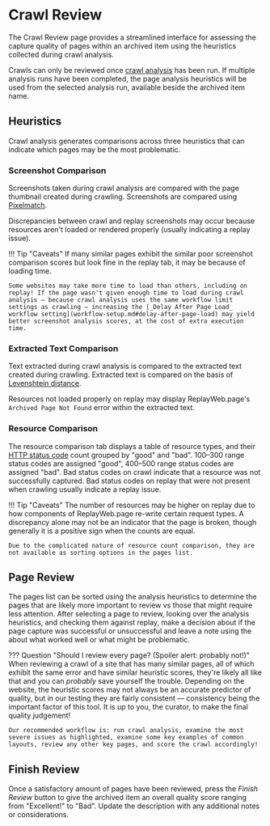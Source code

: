 # Crawl Review

The Crawl Review page provides a streamlined interface for assessing the capture quality of pages within an archived item using the heuristics collected during crawl analysis.

Crawls can only be reviewed once [crawl analysis](archived-items.md#crawl-analysis) has been run. If multiple analysis runs have been completed, the page analysis heuristics will be used from the selected analysis run, available beside the archived item name.

## Heuristics

Crawl analysis generates comparisons across three heuristics that can indicate which pages may be the most problematic.

### Screenshot Comparison

Screenshots taken during crawl analysis are compared with the page thumbnail created during crawling. Screenshots are compared using [Pixelmatch](https://github.com/mapbox/pixelmatch).

Discrepancies between crawl and replay screenshots may occur because resources aren't loaded or rendered properly (usually indicating a replay issue).

!!! Tip "Caveats"
    If many similar pages exhibit the similar poor screenshot comparison scores but look fine in the replay tab, it may be because of loading time.

    Some websites may take more time to load than others, including on replay! If the page wasn't given enough time to load during crawl analysis — because crawl analysis uses the same workflow limit settings as crawling — increasing the [_Delay After Page Load_ workflow setting](workflow-setup.md#delay-after-page-load) may yield better screenshot analysis scores, at the cost of extra execution time.

### Extracted Text Comparison

Text extracted during crawl analysis is compared to the extracted text created during crawling. Extracted text is compared on the basis of [Levenshtein distance](https://en.wikipedia.org/wiki/Levenshtein_distance).

Resources not loaded properly on replay may display ReplayWeb.page's `Archived Page Not Found` error within the extracted text.

### Resource Comparison

The resource comparison tab displays a table of resource types, and their [HTTP status code](https://en.wikipedia.org/wiki/List_of_HTTP_status_codes) count grouped by "good" and "bad". 100–300 range status codes are assigned "good", 400–500 range status codes are assigned "bad". Bad status codes on crawl indicate that a resource was not successfully captured. Bad status codes on replay that were not present when crawling usually indicate a replay issue.

!!! Tip "Caveats"
    The number of resources may be higher on replay due to how components of ReplayWeb.page re-write certain request types. A discrepancy alone may not be an indicator that the page is broken, though generally it is a positive sign when the counts are equal.

    Due to the complicated nature of resource count comparison, they are not available as sorting options in the pages list.

## Page Review

The pages list can be sorted using the analysis heuristics to determine the pages that are likely more important to review vs those that might require less attention. After selecting a page to review, looking over the analysis heuristics, and checking them against replay, make a decision about if the page capture was successful or unsuccessful and leave a note using the about what worked well or what might be problematic.

??? Question "Should I review every page? (Spoiler alert: probably not!)"
    When reviewing a crawl of a site that has many similar pages, all of which exhibit the same error and have similar heuristic scores, they're likely all like that and you can _probably_ save yourself the trouble. Depending on the website, the heuristic scores may not always be an accurate predictor of quality, but in our testing they are fairly consistent — consistency being the important factor of this tool. It is up to you, the curator, to make the final quality judgement!

    Our recommended workflow is: run crawl analysis, examine the most severe issues as highlighted, examine some key examples of common layouts, review any other key pages, and score the crawl accordingly!

## Finish Review

Once a satisfactory amount of pages have been reviewed, press the _Finish Review_ button to give the archived item an overall quality score ranging from "Excellent!" to "Bad". Update the description with any additional notes or considerations.
